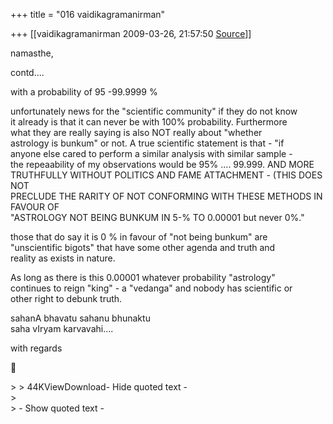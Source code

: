 +++
title = "016 vaidikagramanirman"

+++
[[vaidikagramanirman	2009-03-26, 21:57:50 [Source](https://groups.google.com/g/bvparishat/c/XLrqparc1CY)]]



namasthe,  
  
contd....  
  
  
with a probability of 95 -99.9999 %  
  
unfortunately news for the "scientific community" if they do not know  
it already is that it can never be with 100% probability. Furthermore  
what they are really saying is also NOT really about "whether  
astrology is bunkum" or not. A true scientific statement is that - "if  
anyone else cared to perform a similar analysis with similar sample -  
the repeaability of my observations would be 95% .... 99.999. AND MORE  
TRUTHFULLY WITHOUT POLITICS AND FAME ATTACHMENT - (THIS DOES NOT  
PRECLUDE THE RARITY OF NOT CONFORMING WITH THESE METHODS IN FAVOUR OF  
"ASTROLOGY NOT BEING BUNKUM IN 5-% TO 0.00001 but never 0%."  
  
those that do say it is 0 % in favour of "not being bunkum" are  
"unscientific bigots" that have some other agenda and truth and  
reality as exists in nature.  
  
As long as there is this 0.00001 whatever probability "astrology"  
continues to reign "king" - a "vedanga" and nobody has scientific or  
other right to debunk truth.  
  
sahanA bhavatu sahanu bhunaktu  
saha vIryam karvavahi....  
  
with regards  



\> \> 44KViewDownload- Hide quoted text -  
\>  
\> - Show quoted text -

